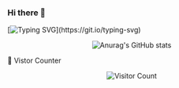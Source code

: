 ### Hi there 👋

<!--
**HavenTong/HavenTong** is a ✨ _special_ ✨ repository because its `README.md` (this file) appears on your GitHub profile.

Here are some ideas to get you started:

- 🔭 I’m currently working on ...
- 🌱 I’m currently learning ...
- 👯 I’m looking to collaborate on ...
- 🤔 I’m looking for help with ...
- 💬 Ask me about ...
- 📫 How to reach me: ...
- 😄 Pronouns: ...
- ⚡ Fun fact: ...
-->

[![Typing SVG](https://readme-typing-svg.herokuapp.com?font=Brush+Script+MT&size=40&duration=3500&multiline=true&width=600&height=100&lines=The+essential+thing+in+life;+is+not+conquering+but+fighting+well.)](https://git.io/typing-svg)

<div align="center"><img src="https://github-readme-stats.vercel.app/api?username=HavenTong&amp;show_icons=true&amp;theme=tokyonight" alt="Anurag's GitHub stats" /></div>



🤔 Vistor Counter

<div align="center"><img src="https://profile-counter.glitch.me/HavenTong/count.svg" alt="Visitor Count" style="zoom:100%;" /></div>